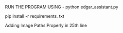 RUN THE PROGRAM USING - python edgar_assistant.py





pip install -r requirements. txt




Adding Image Paths Properly in 25th line
